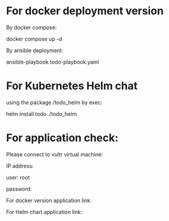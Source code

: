 # For docker deployment version

By docker compose:

docker compose up -d

By ansible deployment:

ansible-playbook todo-playbook.yaml


# For Kubernetes Helm chat

using the package /todo_helm by exec:

helm install todo ./todo_helm


# For application check:

Please connect to vultr virtual machine:

IP address:

user: root

password:

For docker version application link: 

For Helm chart application link:


